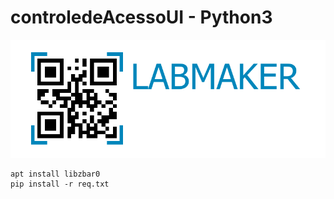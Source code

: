 # controledeAcessoUI - Python3
![GitHub Logo](/logos/logosemfrase.png)
```
apt install libzbar0
pip install -r req.txt
```
